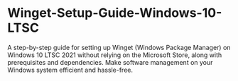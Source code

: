 # Winget-Setup-Guide-Windows-10-LTSC
A step-by-step guide for setting up Winget (Windows Package Manager) on Windows 10 LTSC 2021 without relying on the Microsoft Store, along with prerequisites and dependencies. Make software management on your Windows system efficient and hassle-free.
